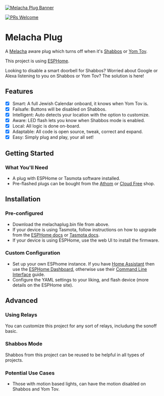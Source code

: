 [![Melacha Plug Banner](https://github.com/chabad-source/melachaplug/blob/main/images/Melacha%20Plug%20Banner.png)](https://github.com/chabad-source/melachaplug)

[![PRs Welcome](https://img.shields.io/badge/PRs-welcome-brightgreen.svg?style=flat-square)](http://makeapullrequest.com)

# Melacha Plug
A [Melacha](https://www.chabad.org/95906/) aware plug which turns off when it's [Shabbos](https://www.chabad.org/633659/) or [Yom Tov](https://www.chabad.org/708510/).

This project is using [ESPHome](https://esphome.io/).

Looking to disable a smart doorbell for Shabbos?
Worried about Google or Alexa listening to you on Shabbos or Yom Tov?
The solution is here!

## Features
- [x] Smart: A full Jewish Calendar onboard, it knows when Yom Tov is. 
- [x] Failsafe: Buttons will be disabled on Shabbos. 
- [x] Intelligent: Auto detects your location with the option to customize. 
- [x] Aware: LED flash lets you know when Shabbos mode is enabled.
- [x] Local: All logic is done on-board.
- [x] Adaptable: All code is open source, tweak, correct and expand.
- [x] Easy: Simply plug and play, your all set!

## Getting Started

### What You'll Need
  - A plug with ESPHome or Tasmota software installed.
  - Pre-flashed plugs can be bought from the [Athom](https://www.athom.tech/) or [Cloud Free](https://cloudfree.shop/) shop.

## Installation

### Pre-configured
  - Download the melachaplug.bin file from above.
  - If your device is using Tasmota, follow instructions on how to upgrade from the [ESPHome docs](https://esphome.io/guides/migrate_sonoff_tasmota.html) or [Tasmota docs](https://tasmota.github.io/docs/Upgrading/#upgrade-using-webui).
  - If your device is using ESPHome, use the web UI to install the firmware.

### Custom Configuration
  - Set up your own ESPhome instance. If you have [Home Assistant](https://www.home-assistant.io/) then use the [ESPHome Dashboard](https://esphome.io/guides/getting_started_hassio.html), otherwise use their [Command Line Interface](https://esphome.io/guides/getting_started_command_line.html) guide.
  - Configure the YAML settings to your liking, and flash device (more details on the ESPHome site).

## Advanced

### Using Relays

You can customize this project for any sort of relays, includung the sonoff basic. 

### Shabbos Mode

Shabbos from this project can be reused to be helpful in all types of projects.

### Potential Use Cases

  - Those with motion based lights, can have the motion disabled on Shabbos and Yom Tov.
